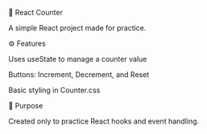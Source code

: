 📝 React Counter

A simple React project made for practice.

⚙️ Features

Uses useState to manage a counter value

Buttons: Increment, Decrement, and Reset

Basic styling in Counter.css

🎯 Purpose

Created only to practice React hooks and event handling.
